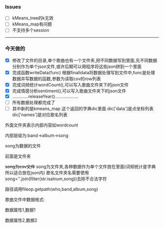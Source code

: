 ### Issues

- [ ] kMeans_tree的k无效
- [ ] kMeans_map有问题
- [ ] 不支持多个session

----
### 今天做的
- [x] 修改了文件的目录,单个歌曲也有一个文件夹,把不同数据写到里面,先不同数据分别作为单个json文件,或许后期可以用程序将这些json拼到一个里面
- [x] 完成函数writeData(func) 根据finalldata将数据处理写到文件中,func是处理数据并写数据的函数,参数为读取csv的row列表
- [x] 完成词频统计wordCount(),可以写入歌曲文件夹下的json文件
- [x] 完成情感分析sentiment(),可以写入歌曲文件夹下的json文件
- [x] .............releaseYear()...................
- [ ] 所有数据处理都完成了
- [ ] 其中新的是kmeans_map 这个返回的字典dic里面 dic['data']是点坐标列表 dic['names']是对应歌名列表

外面文件夹表示内部内容如wordcount

内部层级为:band->album->song

song为数据的文件

前面是文件夹

~~song为csv文件~~
song为文件夹,各种数据作为单个文件放在里面(词频统计是字典所以适合放在json内)
歌名文件夹名需要使用song=''.join(filter(str.isalnum,song))去除不合法字符

路径调用fileop.getpath(who,band,album,song)

歌曲文件中数据格式:

数据属性1,数据1

数据属性2,数据2